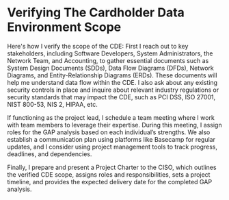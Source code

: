 <h1>Verifying The Cardholder Data Environment Scope</a> <a </a></h1>

Here's how I verify the scope of the CDE:
First I reach out to key stakeholders, including Software Developers, System Administrators, the Network Team, and Accounting, to gather essential documents such as System Design Documents (SDDs), Data Flow Diagrams (DFDs), Network Diagrams, and Entity-Relationship Diagrams (ERDs). These documents will help me understand data flow within the CDE. I also ask about any existing security controls in place and inquire about relevant industry regulations or security standards that may impact the CDE, such as PCI DSS, ISO 27001, NIST 800-53, NIS 2, HIPAA, etc.

If functioning as the project lead, I schedule a team meeting where I work with team members to leverage their expertise. During this meeting, I assign roles for the GAP analysis based on each individual’s strengths. We also establish a communication plan using platforms like Basecamp for regular updates, and I consider using project management tools to track progress, deadlines, and dependencies.

Finally, I prepare and present a Project Charter to the CISO, which outlines the verified CDE scope, assigns roles and responsibilities, sets a project timeline, and provides the expected delivery date for the completed GAP analysis.
